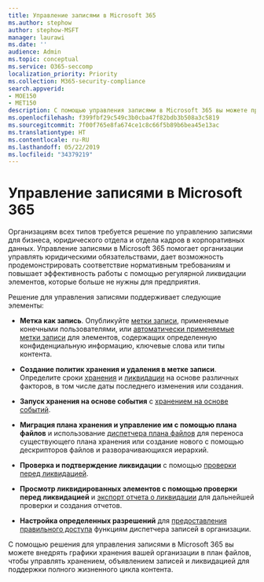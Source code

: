 ```yaml
---
title: Управление записями в Microsoft 365
ms.author: stephow
author: stephow-MSFT
manager: laurawi
ms.date: ''
audience: Admin
ms.topic: conceptual
ms.service: O365-seccomp
localization_priority: Priority
ms.collection: M365-security-compliance
search.appverid:
- MOE150
- MET150
description: С помощью управления записями в Microsoft 365 вы можете применять определенные графики хранения вашей организации к плану файлов, чтобы управлять хранением, объявлением записей и ликвидацией для поддержки полного жизненного цикла контента.
ms.openlocfilehash: f399fbf29c549c3b0cba47f82bdb3b508a3c5819
ms.sourcegitcommit: 7f00f765e8fa674ce1c8c66f5b89b6bea45e13ac
ms.translationtype: HT
ms.contentlocale: ru-RU
ms.lasthandoff: 05/22/2019
ms.locfileid: "34379219"
---
```

# <a name="records-management-in-microsoft-365"></a>Управление записями в Microsoft 365

Организациям всех типов требуется решение по управлению записями для бизнеса, юридического отдела и отдела кадров в корпоративных данных. Управление записями в Microsoft 365 помогает организации управлять юридическими обязательствами, дает возможность продемонстрировать соответствие нормативным требованиям и повышает эффективность работы с помощью регулярной ликвидации элементов, которые больше не нужны для предприятия.

Решение для управления записями поддерживает следующие элементы: 

-   **Метка как запись**. Опубликуйте [метки записи](labels.md#using-retention-labels-for-records-management), применяемые конечными пользователями, или [автоматически применяемые метки записи](labels.md#applying-a-retention-label-automatically-based-on-conditions) для элементов, содержащих определенную конфиденциальную информацию, ключевые слова или типы контента.

-   **Создание политик хранения и удаления в метке записи**. Определите сроки [хранения](retention-policies.md#retaining-content-for-a-specific-period-of-time) и [ликвидации](retention-policies.md#deleting-content-thats-older-than-a-specific-age) на основе различных факторов, в том числе даты последнего изменения или создания.

-   **Запуск хранения на основе события** с [хранением на основе событий](event-driven-retention.md).

-   **Миграция плана хранения и управление им с помощью плана файлов** и использование [диспетчера плана файлов](file-plan-manager.md) для переноса существующего плана хранения или создание нового с помощью дескрипторов файлов и разворачивающихся иерархий.

-   **Проверка и подтверждение ликвидации** с помощью [проверки перед ликвидацией](disposition-reviews.md).

-   **Просмотр ликвидированных элементов с помощью проверки перед ликвидацией** и [экспорт отчета о ликвидации](disposition-reviews.md#export-the-disposition-items) для дальнейшей проверки и создания отчетов.

-   **Настройка определенных разрешений** для [предоставления правильного доступа](permissions-in-the-security-and-compliance-center.md) функциям диспетчера записей в организации.

С помощью решения для управления записями в Microsoft 365 вы можете внедрять графики хранения вашей организации в план файлов, чтобы управлять хранением, объявлением записей и ликвидацией для поддержки полного жизненного цикла контента. 
